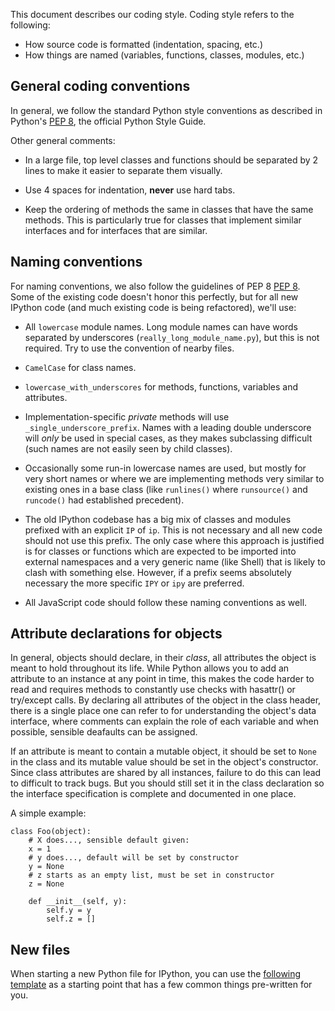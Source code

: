 This document describes our coding style.  Coding style refers to the following:

* How source code is formatted (indentation, spacing, etc.)
* How things are named (variables, functions, classes, modules, etc.)

## General coding conventions

In general, we follow the standard Python style conventions as
described in Python's [PEP 8](http://www.python.org/dev/peps/pep-0008/), the official Python Style Guide.

Other general comments:

* In a large file, top level classes and functions should be separated by 2
  lines to make it easier to separate them visually.

* Use 4 spaces for indentation, **never** use hard tabs.

* Keep the ordering of methods the same in classes that have the same methods.
  This is particularly true for classes that implement similar interfaces and
  for interfaces that are similar.

## Naming conventions

For naming conventions, we also follow the guidelines of PEP 8 [PEP 8](http://www.python.org/dev/peps/pep-0008/).  Some of the existing code doesn't honor this perfectly, but for all new
IPython code (and much existing code is being refactored), we'll use:

* All `lowercase` module names. Long module names can have words separated by underscores (`really_long_module_name.py`), but this is not required. Try to use the convention of nearby files.

* `CamelCase` for class names.

* `lowercase_with_underscores` for methods, functions, variables and
  attributes.

* Implementation-specific *private* methods will use `_single_underscore_prefix`.  Names with a leading double underscore will *only* be used in special cases, as they makes subclassing difficult (such
names are not easily seen by child classes).

* Occasionally some run-in lowercase names are used, but mostly for very short
names or where we are implementing methods very similar to existing ones in a
base class (like `runlines()` where `runsource()` and `runcode()` had
established precedent).

* The old IPython codebase has a big mix of classes and modules prefixed with an explicit `IP` of `ip`. This is not necessary and all new code should not use this prefix. The only case where this approach is justified is for classes or functions which are expected to be imported into external namespaces and a very generic name (like Shell) that is likely to clash with something else.  However, if a prefix seems absolutely necessary the more specific `IPY` or `ipy` are preferred.

* All JavaScript code should follow these naming conventions as well.

## Attribute declarations for objects

In general, objects should declare, in their *class*, all attributes the object is meant to hold throughout its life.  While Python allows you to add an
attribute to an instance at any point in time, this makes the code harder to
read and requires methods to constantly use checks with hasattr() or try/except
calls.  By declaring all attributes of the object in the class header, there is
a single place one can refer to for understanding the object's data interface,
where comments can explain the role of each variable and when possible,
sensible deafaults can be assigned.

If an attribute is meant to contain a mutable object, it should be set to `None` in the class and its mutable value should be set in the object's constructor.  Since class attributes are shared by all instances, failure to do this can lead to difficult to track bugs.  But you should still set it in the class declaration so the interface specification is complete and documented in one place.

A simple example:

    class Foo(object):
        # X does..., sensible default given:
        x = 1
        # y does..., default will be set by constructor
        y = None
        # z starts as an empty list, must be set in constructor
        z = None
        
        def __init__(self, y):
            self.y = y
            self.z = []

	    
## New files

When starting a new Python file for IPython, you can use the [following template](./template.py) as a
starting point that has a few common things pre-written for you.